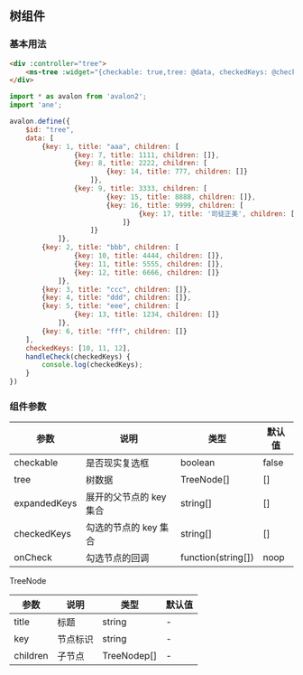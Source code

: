 ## 树组件

### 基本用法

```html
<div :controller="tree">
    <ms-tree :widget="{checkable: true,tree: @data, checkedKeys: @checkedKeys, onCheck:@handleCheck}"></ms-tree>
</div>
```

```js
import * as avalon from 'avalon2';
import 'ane';

avalon.define({
    $id: "tree",
    data: [
        {key: 1, title: "aaa", children: [
                {key: 7, title: 1111, children: []},
                {key: 8, title: 2222, children: [
                        {key: 14, title: 777, children: []}
                    ]},
                {key: 9, title: 3333, children: [
                        {key: 15, title: 8888, children: []},
                        {key: 16, title: 9999, children: [
                                {key: 17, title: '司徒正美', children: []}
                            ]}
                    ]}
            ]},
        {key: 2, title: "bbb", children: [
                {key: 10, title: 4444, children: []},
                {key: 11, title: 5555, children: []},
                {key: 12, title: 6666, children: []}
            ]},
        {key: 3, title: "ccc", children: []},
        {key: 4, title: "ddd", children: []},
        {key: 5, title: "eee", children: [
                {key: 13, title: 1234, children: []}
            ]},
        {key: 6, title: "fff", children: []}
    ],
    checkedKeys: [10, 11, 12],
    handleCheck(checkedKeys) {
        console.log(checkedKeys);
    }
})
```

### 组件参数

| 参数 | 说明 | 类型 | 默认值 |
|-----|-----|-----|-----|
| checkable | 是否现实复选框 | boolean | false |
| tree | 树数据 | TreeNode\[\] | \[\] |
| expandedKeys | 展开的父节点的 key 集合 | string\[\] | \[\] |
| checkedKeys | 勾选的节点的 key 集合 | string\[\] | \[\] |
| onCheck | 勾选节点的回调 | function(string\[\]) | noop |


TreeNode

| 参数 | 说明 | 类型 | 默认值 |
|-----|-----|-----|-----|
| title | 标题 | string | - |
| key | 节点标识 | string | - |
| children | 子节点 | TreeNodep\[\] | - |